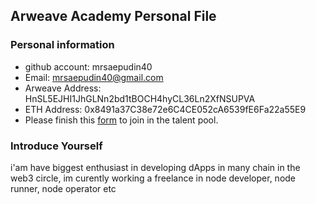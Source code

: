## Arweave Academy Personal File

### Personal information

- github account: mrsaepudin40
- Email: mrsaepudin40@gmail.com
- Arweave Address: HnSL5EJHI1JhGLNn2bd1tBOCH4hyCL36Ln2XfNSUPVA
- ETH Address: 0x8491a37C38e72e6C4CE052cA6539fE6Fa22a55E9
- Please finish this [form](https://docs.google.com/forms/d/e/1FAIpQLSfWA5fIIcBgmRppm3jNz5vmf9Mai_QMVil-2pO4r7YKn_Zhtw/viewform?usp=sf_link) to join in the talent pool.

### Introduce Yourself
 i'am have biggest enthusiast in developing dApps in many chain in the web3 circle, im curently working a freelance in node developer, node runner, node operator etc
